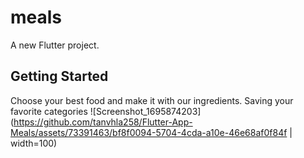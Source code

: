 # meals

A new Flutter project.

## Getting Started

Choose your best food and make it with our ingredients. Saving your favorite categories
![Screenshot_1695874203](https://github.com/tanvhla258/Flutter-App-Meals/assets/73391463/bf8f0094-5704-4cda-a10e-46e68af0f84f | width=100)
